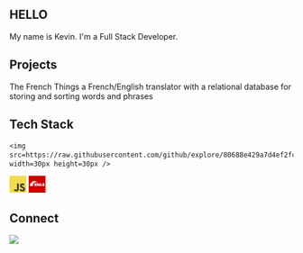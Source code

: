 <head>
  <link rel="stylesheet" type="text/css" href="style.css">
</head>

HELLO
--------------------
My name is Kevin. I'm a Full Stack Developer.

Projects
----------------------
The French Things
a French/English translator with a relational database for storing and sorting words and phrases


Tech Stack
----------------------

<div className="tech-stack">

    <img src=https://raw.githubusercontent.com/github/explore/80688e429a7d4ef2fca1e82350fe8e3517d3494d/topics/react/react.png width=30px height=30px />
  
  <img src=https://raw.githubusercontent.com/github/explore/80688e429a7d4ef2fca1e82350fe8e3517d3494d/topics/javascript/javascript.png width=30px height=30px />
                
  <img src=https://raw.githubusercontent.com/github/explore/80688e429a7d4ef2fca1e82350fe8e3517d3494d/topics/rails/rails.png width=30px height=30px />
                
</div>

Connect
----------------------
<a href=https://www.linkedin.com/in/k-e-v-i-n-n-n/> 
<img src=https://img.shields.io/badge/LinkedIn-0077B5?style=for-the-badge&logo=linkedin&logoColor=white/>
  </a>



<!--
**k-e-v-i-n-n-n/k-e-v-i-n-n-n** is a ✨ _special_ ✨ repository because its `README.md` (this file) appears on your GitHub profile.

Here are some ideas to get you started:

- 🔭 I’m currently working on ...
- 🌱 I’m currently learning ...
- 👯 I’m looking to collaborate on ...
- 🤔 I’m looking for help with ...
- 💬 Ask me about ...
- 📫 How to reach me: ...
- 😄 Pronouns: ...
- ⚡ Fun fact: ...
-->
